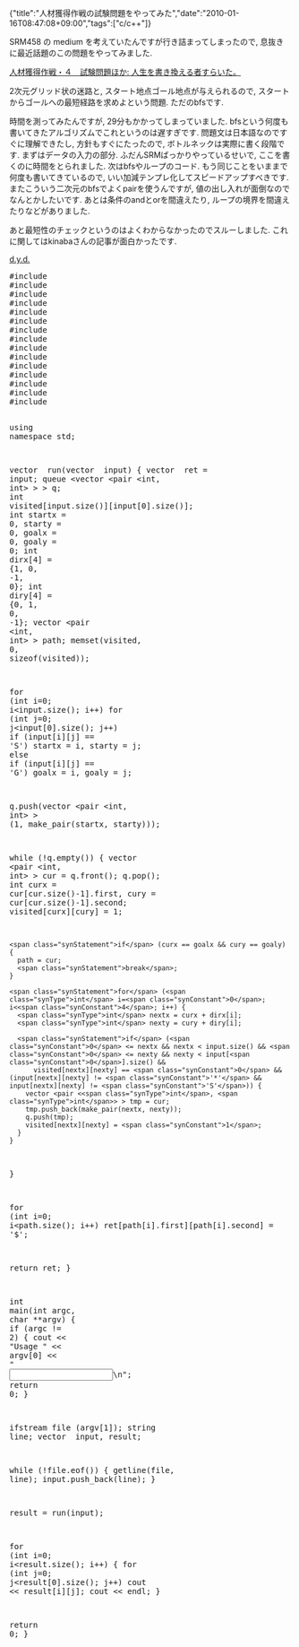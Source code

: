 {"title":"人材獲得作戦の試験問題をやってみた","date":"2010-01-16T08:47:08+09:00","tags":["c/c++"]}

<!-- DATE: 2010-01-15T23:47:08+00:00 -->
<!-- OLDURL: http://d.hatena.ne.jp/cou929_la/20100115/ -->


<div class="section">
<p>SRM458 の medium を考えていたんですが行き詰まってしまったので, 息抜きに最近話題のこの問題をやってみました.</p>
<p><a href="http://okajima.air-nifty.com/b/2010/01/post-abc6.html" target="_blank">人材獲得作戦・４　試験問題ほか: 人生を書き換える者すらいた。</a></p>
<p>2次元グリッド状の迷路と, スタート地点ゴール地点が与えられるので, スタートからゴールへの最短経路を求めよという問題. ただのbfsです.</p>
<p>時間を測ってみたんですが, 29分もかかってしまっていました. bfsという何度も書いてきたアルゴリズムでこれというのは遅すぎです. 問題文は日本語なのですぐに理解できたし, 方針もすぐにたったので, ボトルネックは実際に書く段階です. まずはデータの入力の部分. ふだんSRMばっかりやっているせいで, ここを書くのに時間をとられました. 次はbfsやループのコード. もう同じことをいままで何度も書いてきているので, いい加減テンプレ化してスピードアップすべきです. またこういう二次元のbfsでよくpairを使うんですが, 値の出し入れが面倒なのでなんとかしたいです. あとは条件のandとorを間違えたり, ループの境界を間違えたりなどがありました.</p>
<p>あと最短性のチェックというのはよくわからなかったのでスルーしました. これに関してはkinabaさんの記事が面白かったです.</p>
<p><a href="http://www.kmonos.net/wlog/105.html#_2232100114" target="_blank">d.y.d.</a></p>
<pre class="syntax-highlight">
<span class="synPreProc">#include </span><span class="synConstant"><sstream></span>
<span class="synPreProc">#include </span><span class="synConstant"><string></span>
<span class="synPreProc">#include </span><span class="synConstant"><vector></span>
<span class="synPreProc">#include </span><span class="synConstant"><map></span>
<span class="synPreProc">#include </span><span class="synConstant"><algorithm></span>
<span class="synPreProc">#include </span><span class="synConstant"><iostream></span>
<span class="synPreProc">#include </span><span class="synConstant"><cstdio></span>
<span class="synPreProc">#include </span><span class="synConstant"><cstdlib></span>
<span class="synPreProc">#include </span><span class="synConstant"><cmath></span>
<span class="synPreProc">#include </span><span class="synConstant"><utility></span>
<span class="synPreProc">#include </span><span class="synConstant"><set></span>
<span class="synPreProc">#include </span><span class="synConstant"><cctype></span>
<span class="synPreProc">#include </span><span class="synConstant"><queue></span>
<span class="synPreProc">#include </span><span class="synConstant"><stack></span>
<span class="synPreProc">#include </span><span class="synConstant"><fstream></span>

<span class="synStatement">using</span> <span class="synType">namespace</span> std;

vector <string> run(vector <string> input)
{
  vector <string> ret = input;
  queue <vector <pair <<span class="synType">int</span>, <span class="synType">int</span>> > > q;
  <span class="synType">int</span> visited[input.size()][input[<span class="synConstant">0</span>].size()];
  <span class="synType">int</span> startx = <span class="synConstant">0</span>, starty = <span class="synConstant">0</span>, goalx = <span class="synConstant">0</span>, goaly = <span class="synConstant">0</span>;
  <span class="synType">int</span> dirx[<span class="synConstant">4</span>] = {<span class="synConstant">1</span>, <span class="synConstant">0</span>, -<span class="synConstant">1</span>, <span class="synConstant">0</span>};
  <span class="synType">int</span> diry[<span class="synConstant">4</span>] = {<span class="synConstant">0</span>, <span class="synConstant">1</span>, <span class="synConstant">0</span>, -<span class="synConstant">1</span>};
  vector <pair <<span class="synType">int</span>, <span class="synType">int</span>> > path;
  memset(visited, <span class="synConstant">0</span>, <span class="synStatement">sizeof</span>(visited));

  <span class="synStatement">for</span> (<span class="synType">int</span> i=<span class="synConstant">0</span>; i<input.size(); i++)
    <span class="synStatement">for</span> (<span class="synType">int</span> j=<span class="synConstant">0</span>; j<input[<span class="synConstant">0</span>].size(); j++)
      <span class="synStatement">if</span> (input[i][j] == <span class="synConstant">'S'</span>)
        startx = i, starty = j;
      <span class="synStatement">else</span> <span class="synStatement">if</span> (input[i][j] == <span class="synConstant">'G'</span>)
        goalx = i, goaly = j;

  q.push(vector <pair <<span class="synType">int</span>, <span class="synType">int</span>> > (<span class="synConstant">1</span>, make_pair(startx, starty)));

  <span class="synStatement">while</span> (!q.empty()) {
    vector <pair <<span class="synType">int</span>, <span class="synType">int</span>> > cur = q.front();
    q.pop();
    <span class="synType">int</span> curx = cur[cur.size()-<span class="synConstant">1</span>].first, cury = cur[cur.size()-<span class="synConstant">1</span>].second;
    visited[curx][cury] = <span class="synConstant">1</span>;

    <span class="synStatement">if</span> (curx == goalx && cury == goaly) {
      path = cur;
      <span class="synStatement">break</span>;
    }

    <span class="synStatement">for</span> (<span class="synType">int</span> i=<span class="synConstant">0</span>; i<<span class="synConstant">4</span>; i++) {
      <span class="synType">int</span> nextx = curx + dirx[i];
      <span class="synType">int</span> nexty = cury + diry[i];

      <span class="synStatement">if</span> (<span class="synConstant">0</span> <= nextx && nextx < input.size() && <span class="synConstant">0</span> <= nexty && nexty < input[<span class="synConstant">0</span>].size() &&
          visited[nextx][nexty] == <span class="synConstant">0</span> && (input[nextx][nexty] != <span class="synConstant">'*'</span> && input[nextx][nexty] != <span class="synConstant">'S'</span>)) {
        vector <pair <<span class="synType">int</span>, <span class="synType">int</span>> > tmp = cur;
        tmp.push_back(make_pair(nextx, nexty));
        q.push(tmp);
        visited[nextx][nexty] = <span class="synConstant">1</span>;
      }
    }
  }

  <span class="synStatement">for</span> (<span class="synType">int</span> i=<span class="synConstant">0</span>; i<path.size(); i++)
    ret[path[i].first][path[i].second] = <span class="synConstant">'$'</span>;

  <span class="synStatement">return</span> ret;
}

<span class="synType">int</span> main(<span class="synType">int</span> argc, <span class="synType">char</span> **argv) {
  <span class="synStatement">if</span> (argc != <span class="synConstant">2</span>) {
    cout << <span class="synConstant">"Usage "</span> << argv[<span class="synConstant">0</span>] << <span class="synConstant">" <input file name></span><span class="synSpecial">\n</span><span class="synConstant">"</span>;
    <span class="synStatement">return</span> <span class="synConstant">0</span>;
  }

  ifstream file (argv[<span class="synConstant">1</span>]);
  string line;
  vector <string> input, result;

  <span class="synStatement">while</span> (!file.eof()) {
    getline(file, line);
    input.push_back(line);
  }

  result = run(input);

  <span class="synStatement">for</span> (<span class="synType">int</span> i=<span class="synConstant">0</span>; i<result.size(); i++) {
    <span class="synStatement">for</span> (<span class="synType">int</span> j=<span class="synConstant">0</span>; j<result[<span class="synConstant">0</span>].size(); j++)
      cout << result[i][j];
    cout << endl;
  }

  <span class="synStatement">return</span> <span class="synConstant">0</span>;
}
</pre>

</div>






